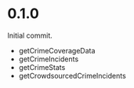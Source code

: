 # 0.1.0
Initial commit.
  - getCrimeCoverageData
  - getCrimeIncidents
  - getCrimeStats
  - getCrowdsourcedCrimeIncidents